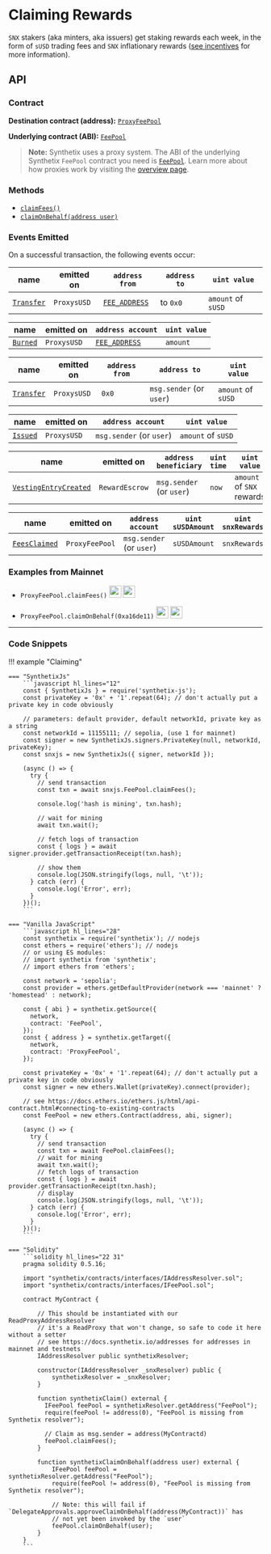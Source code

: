 # Claiming Rewards

`SNX` stakers (aka minters, aka issuers) get staking rewards each week, in the form of `sUSD` trading fees and `SNX` inflationary rewards ([see incentives](/incentives/#sources-of-value) for more information).

## API

### Contract

**Destination contract (address):** [`ProxyFeePool`](https://contracts.synthetix.io/ProxyFeePool)

**Underlying contract (ABI):** [`FeePool`](https://contracts.synthetix.io/FeePool)

> **Note:** Synthetix uses a proxy system. The ABI of the underlying Synthetix `FeePool` contract you need is [`FeePool`](https://contracts.synthetix.io/FeePool). Learn more about how proxies work by visiting the [overview page](/integrations/#proxies).

### Methods

- [`claimFees()`](/contracts/source/contracts/FeePool/#claimfees)
- [`claimOnBehalf(address user)`](/contracts/source/contracts/FeePool/#claimonbehalf)

### Events Emitted

On a successful transaction, the following events occur:

| name                                                                | emitted on  | `address from`                                                    | `address to` | `uint value`       |
| ------------------------------------------------------------------- | ----------- | ----------------------------------------------------------------- | ------------ | ------------------ |
| [`Transfer`](/contracts/source/contracts/ExternStateToken#transfer) | `ProxysUSD` | [`FEE_ADDRESS`](/contracts/source/contracts/FeePool/#fee_address) | to `0x0`     | `amount` of `sUSD` |

| name                                                 | emitted on  | `address account`                                                 | `uint value` |
| ---------------------------------------------------- | ----------- | ----------------------------------------------------------------- | ------------ |
| [`Burned`](/contracts/source/contracts/Synth#burned) | `ProxysUSD` | [`FEE_ADDRESS`](/contracts/source/contracts/FeePool/#fee_address) | `amount`     |

| name                                                                | emitted on  | `address from` | `address to`             | `uint value`       |
| ------------------------------------------------------------------- | ----------- | -------------- | ------------------------ | ------------------ |
| [`Transfer`](/contracts/source/contracts/ExternStateToken#transfer) | `ProxysUSD` | `0x0`          | `msg.sender` (or `user`) | `amount` of `sUSD` |

| name                                                 | emitted on  | `address account`        | `uint value`       |
| ---------------------------------------------------- | ----------- | ------------------------ | ------------------ |
| [`Issued`](/contracts/source/contracts/Synth#issued) | `ProxysUSD` | `msg.sender` (or `user`) | `amount` of `sUSD` |

| name                                                                                  | emitted on     | `address beneficiary`         | `uint time` | `uint value`              |
| ------------------------------------------------------------------------------------- | -------------- | ----------------------------- | ----------- | ------------------------- |
| [`VestingEntryCreated`](/contracts/source/contracts/RewardEscrow#vestingentrycreated) | `RewardEscrow` | `msg.sender`<br />(or `user`) | `now`       | `amount` of `SNX` rewards |

| name                                                             | emitted on     | `address account`        | `uint sUSDAmount` | `uint snxRewards` |
| ---------------------------------------------------------------- | -------------- | ------------------------ | ----------------- | ----------------- |
| [`FeesClaimed`](/contracts/source/contracts/FeePool#feesclaimed) | `ProxyFeePool` | `msg.sender` (or `user`) | `sUSDAmount`      | `snxRewards`      |

### Examples from Mainnet

- `ProxyFeePool.claimFees()` <a target=_blank href="https://dashboard.tenderly.co/tx/main/0xa49256e412c7ede6c81eeeaa6c111a5ffc051fe8dd103123cc75e6bb96761fec/logs"><img src="https://tenderly.co/icons/icon-48x48.png" width=24 /></a> <a target=_blank href="https://etherscan.io/tx/0xa49256e412c7ede6c81eeeaa6c111a5ffc051fe8dd103123cc75e6bb96761fec#eventlog"><img src="https://etherscan.io/images/favicon2.ico" width=24 /></a>

- `ProxyFeePool.claimOnBehalf(0xa16de11)` <a target=_blank href="https://dashboard.tenderly.co/tx/main/0x2ba1bcd89c2c6178660afa6fa25674d7573cd58eb63f03416b40c053671879e8/logs"><img src="https://tenderly.co/icons/icon-48x48.png" width=24 /></a> <a target=_blank href="https://etherscan.io/tx/0x2ba1bcd89c2c6178660afa6fa25674d7573cd58eb63f03416b40c053671879e8#eventlog"><img src="https://etherscan.io/images/favicon2.ico" width=24 /></a>

---

### Code Snippets

!!! example "Claiming"

    === "SynthetixJs"
        ```javascript hl_lines="12"
        const { SynthetixJs } = require('synthetix-js');
        const privateKey = '0x' + '1'.repeat(64); // don't actually put a private key in code obviously

        // parameters: default provider, default networkId, private key as a string
        const networkId = 11155111; // sepolia, (use 1 for mainnet)
        const signer = new SynthetixJs.signers.PrivateKey(null, networkId, privateKey);
        const snxjs = new SynthetixJs({ signer, networkId });

        (async () => {
          try {
            // send transaction
            const txn = await snxjs.FeePool.claimFees();

            console.log('hash is mining', txn.hash);

            // wait for mining
            await txn.wait();

            // fetch logs of transaction
            const { logs } = await signer.provider.getTransactionReceipt(txn.hash);

            // show them
            console.log(JSON.stringify(logs, null, '\t'));
          } catch (err) {
            console.log('Error', err);
          }
        })();
        ```

    === "Vanilla JavaScript"
        ```javascript hl_lines="28"
        const synthetix = require('synthetix'); // nodejs
        const ethers = require('ethers'); // nodejs
        // or using ES modules:
        // import synthetix from 'synthetix';
        // import ethers from 'ethers';

        const network = 'sepolia';
        const provider = ethers.getDefaultProvider(network === 'mainnet' ? 'homestead' : network);

        const { abi } = synthetix.getSource({
          network,
          contract: 'FeePool',
        });
        const { address } = synthetix.getTarget({
          network,
          contract: 'ProxyFeePool',
        });

        const privateKey = '0x' + '1'.repeat(64); // don't actually put a private key in code obviously
        const signer = new ethers.Wallet(privateKey).connect(provider);

        // see https://docs.ethers.io/ethers.js/html/api-contract.html#connecting-to-existing-contracts
        const FeePool = new ethers.Contract(address, abi, signer);

        (async () => {
          try {
            // send transaction
            const txn = await FeePool.claimFees();
            // wait for mining
            await txn.wait();
            // fetch logs of transaction
            const { logs } = await provider.getTransactionReceipt(txn.hash);
            // display
            console.log(JSON.stringify(logs, null, '\t'));
          } catch (err) {
            console.log('Error', err);
          }
        })();
        ```

    === "Solidity"
        ```solidity hl_lines="22 31"
        pragma solidity 0.5.16;

        import "synthetix/contracts/interfaces/IAddressResolver.sol";
        import "synthetix/contracts/interfaces/IFeePool.sol";

        contract MyContract {

            // This should be instantiated with our ReadProxyAddressResolver
            // it's a ReadProxy that won't change, so safe to code it here without a setter
            // see https://docs.synthetix.io/addresses for addresses in mainnet and testnets
            IAddressResolver public synthetixResolver;

            constructor(IAddressResolver _snxResolver) public {
                synthetixResolver = _snxResolver;
            }

            function synthetixClaim() external {
              IFeePool feePool = synthetixResolver.getAddress("FeePool");
              require(feePool != address(0), "FeePool is missing from Synthetix resolver");

              // Claim as msg.sender = address(MyContractd)
              feePool.claimFees();
            }

            function synthetixClaimOnBehalf(address user) external {
                IFeePool feePool = synthetixResolver.getAddress("FeePool");
                require(feePool != address(0), "FeePool is missing from Synthetix resolver");

                // Note: this will fail if `DelegateApprovals.approveClaimOnBehalf(address(MyContract))` has
                // not yet been invoked by the `user`
                feePool.claimOnBehalf(user);
            }
        }
        ```
